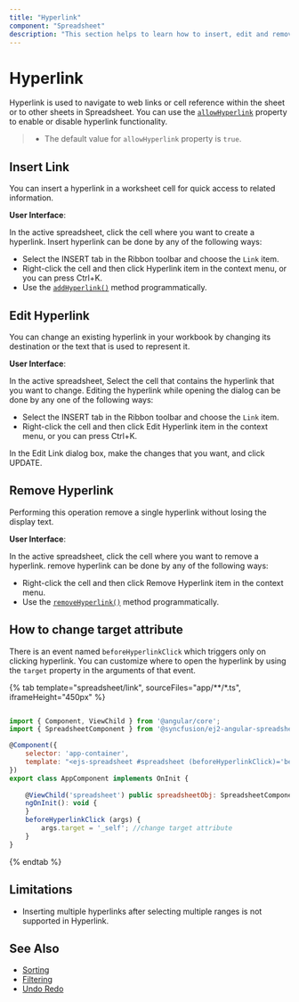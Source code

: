 ```yaml
---
title: "Hyperlink"
component: "Spreadsheet"
description: "This section helps to learn how to insert, edit and remove a hyperlink in Spreadsheet control."
---
```


# Hyperlink

Hyperlink is used to navigate to web links or cell reference within the sheet or to other sheets in Spreadsheet. You can use the [`allowHyperlink`](../api/spreadsheet/#allowHyperlink) property to enable or disable hyperlink functionality.

> * The default value for `allowHyperlink` property is `true`.

## Insert Link

You can insert a hyperlink in a worksheet cell for quick access to related information.

**User Interface**:

In the active spreadsheet, click the cell where you want to create a hyperlink. Insert hyperlink can be done by any of the following ways:
* Select the INSERT tab in the Ribbon toolbar and choose the `Link` item.
* Right-click the cell and then click Hyperlink item in the context menu, or you can press Ctrl+K.
* Use the [`addHyperlink()`](../api/spreadsheet/#hyperlink) method programmatically.

## Edit Hyperlink

You can change an existing hyperlink in your workbook by changing its destination or the text that is used to represent it.

**User Interface**:

In the active spreadsheet, Select the cell that contains the hyperlink that you want to change. Editing the hyperlink while opening the dialog can be done by any one of the following ways:

* Select the INSERT tab in the Ribbon toolbar and choose the `Link` item.
* Right-click the cell and then click Edit Hyperlink item in the context menu, or you can press Ctrl+K.

In the Edit Link dialog box, make the changes that you want, and click UPDATE.

## Remove Hyperlink

Performing this operation remove a single hyperlink without losing the display text.

**User Interface**:

In the active spreadsheet, click the cell where you want to remove a hyperlink. remove hyperlink can be done by any of the following ways:
* Right-click the cell and then click Remove Hyperlink item in the context menu.
* Use the [`removeHyperlink()`](../api/spreadsheet/#hyperlink) method programmatically.

## How to change target attribute

There is an event named `beforeHyperlinkClick` which triggers only on clicking hyperlink. You can customize where to open the hyperlink by using the `target` property in the arguments of that event.

{% tab template="spreadsheet/link", sourceFiles="app/**/*.ts", iframeHeight="450px" %}

```javascript

import { Component, ViewChild } from '@angular/core';
import { SpreadsheetComponent } from '@syncfusion/ej2-angular-spreadsheet';

@Component({
    selector: 'app-container',
    template: "<ejs-spreadsheet #spreadsheet (beforeHyperlinkClick)='beforeHyperlinkClick($event)'> <e-sheets> <e-sheet name='Monthly Budget' selectedRange='D13'>  <e-rows>  <e-row>  <e-cells>   <e-cell value='Item Name'></e-cell>   <e-cell value='Quantity'></e-cell>  <e-cell value='Price'></e-cell> <e-cell value='Amount'></e-cell> <e-cell value='Stock Detail'></e-cell>   <e-cell value='Website'></e-cell>   </e-cells>    </e-row> <e-row>     <e-cells>    <e-cell value='Casual Shoes'></e-cell>   <e-cell value='10'></e-cell>  <e-cell value='$20'></e-cell>  <e-cell value='$200'></e-cell> <e-cell value='OUT OF STOCK'></e-cell>  <e-cell value='Amazon' hyperlink='https://www.amazon.com/'></e-cell> </e-cells> </e-row>  <e-row> <e-cells> <e-cell value='Sports Shoes'></e-cell>  <e-cell value='20'></e-cell> <e-cell value='$30'></e-cell>  <e-cell value='$600'></e-cell>  <e-cell value='IN STOCK' hyperlink='Stock!A2:B2'></e-cell> <e-cell value='Overstack' hyperlink='https://www.overstock.com/'></e-cell> </e-cells> </e-row> <e-row>   <e-cells>   <e-cell value='Formal Shoes'></e-cell>   <e-cell value='20'></e-cell> <e-cell value='$15'></e-cell>  <e-cell value='$300'></e-cell>  <e-cell value='IN STOCK' hyperlink='Stock!A3:B3'></e-cell>  <e-cell value='Aliexpress' hyperlink='https://www.aliexpress.com/'></e-cell>  </e-cells>  </e-row>  <e-row>   <e-cells>    <e-cell value='Sandals & Floaters'></e-cell>  <e-cell value='15'></e-cell>  <e-cell value='$20'></e-cell>   <e-cell value='$300'></e-cell> <e-cell value='OUT OF STOCK'></e-cell>  <e-cell value='Alibaba' hyperlink='http://www.alibaba.com/'></e-cell>    </e-cells>    </e-row>  <e-row>  <e-cells>  <e-cell value='Flip-Flops & Slippers'></e-cell>   <e-cell value='30'></e-cell> <e-cell value='$10'></e-cell>  <e-cell value='$300'></e-cell>    <e-cell value='IN STOCK' hyperlink='Stock!A4:B4'></e-cell>  <e-cell value='Taobao' hyperlink='https://taobao.com/'></e-cell>   </e-cells>   </e-row>  </e-rows>  <e-columns>     <e-column [width]=110></e-column>     <e-column [width]=115></e-column> <e-column [width]=110></e-column> <e-column [width]=100></e-column>    <e-column [width]=120></e-column> <e-column [width]=140></e-column> </e-columns>  </e-sheet> <e-sheet name='Stock' selectedRange='D13'>  <e-rows>  <e-row> <e-cells>    <e-cell value='Item Name'></e-cell> <e-cell value='Available Count'></e-cell>     </e-cells> </e-row>  <e-row> <e-cells>  <e-cell value='Casual Shoes'></e-cell> <e-cell value='10'></e-cell>   </e-cells>  </e-row> <e-row>   <e-cells>  <e-cell value='Sports Shoes'></e-cell>  <e-cell value='20'></e-cell>  </e-cells> </e-row>  <e-row>  <e-cells> <e-cell value='Formal Shoes'></e-cell>  <e-cell value='20'></e-cell></e-cells></e-row>  <e-row> <e-cells>  <e-cell value='Sandals & Floaters'></e-cell><e-cell value='15'></e-cell>  </e-cells>  </e-row><e-row> <e-cells> <e-cell value='Flip-Flops & Slippers'></e-cell>  <e-cell value='30'></e-cell> </e-cells> </e-row> </e-rows> <e-columns> <e-column [width]=110></e-column><e-column [width]=115></e-column></e-columns></e-sheet></e-sheets><e-rows></e-rows></ejs-spreadsheet>"
})
export class AppComponent implements OnInit {
  
    @ViewChild('spreadsheet') public spreadsheetObj: SpreadsheetComponent;
    ngOnInit(): void {
    }
    beforeHyperlinkClick (args) {
        args.target = '_self'; //change target attribute
    }
}

```

{% endtab %}

## Limitations

* Inserting multiple hyperlinks after selecting multiple ranges is not supported in Hyperlink.

## See Also

* [Sorting](./sort)
* [Filtering](./filter)
* [Undo Redo](./undo-redo)